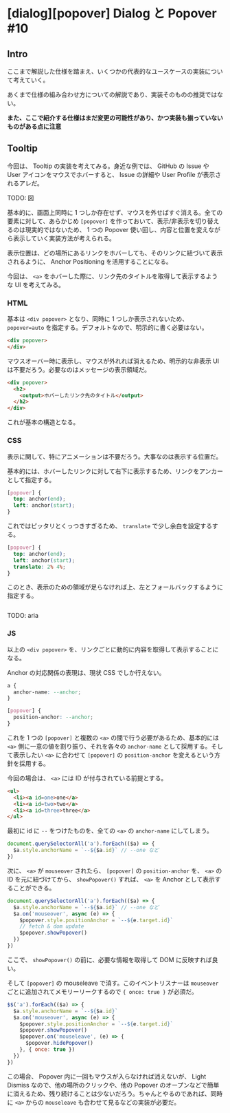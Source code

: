 # [dialog][popover] Dialog と Popover #10

## Intro

ここまで解説した仕様を踏まえ、いくつかの代表的なユースケースの実装について考えていく。

あくまで仕様の組み合わせ方についての解説であり、実装そのものの推奨ではない。

**また、ここで紹介する仕様はまだ変更の可能性があり、かつ実装も揃っていないものがある点に注意**


## Tooltip

今回は、 Tooltip の実装を考えてみる。身近な例では、 GitHub の Issue や User アイコンをマウスでホバーすると、 Issue の詳細や User Profile が表示されるアレだ。

TODO: 図

基本的に、画面上同時に 1 つしか存在せず、マウスを外せばすぐ消える。全ての要素に対して、あらかじめ `[popover]` を作っておいて、表示/非表示を切り替えるのは現実的ではないため、 1 つの Popover 使い回し、内容と位置を変えながら表示していく実装方法が考えられる。

表示位置は、どの場所にあるリンクをホバーしても、そのリンクに紐づいて表示されるように、 Anchor Positioning を活用することになる。

今回は、 `<a>` をホバーした際に、リンク先のタイトルを取得して表示するような UI を考えてみる。


### HTML

基本は `<div popover>` となり、同時に 1 つしか表示されないため、 `popover=auto` を指定する。デフォルトなので、明示的に書く必要はない。

```html
<div popover>
</div>
```

マウスオーバー時に表示し、マウスが外れれば消えるため、明示的な非表示 UI は不要だろう。必要なのはメッセージの表示領域だ。

```html
<div popover>
  <h2>
    <output>ホバーしたリンク先のタイトル</output>
  </h2>
</div>
```

これが基本の構造となる。


### CSS

表示に関して、特にアニメーションは不要だろう。大事なのは表示する位置だ。

基本的には、ホバーしたリンクに対して右下に表示するため、リンクをアンカーとして指定する。

```css
[popover] {
  top: anchor(end);
  left: anchor(start);
}
```

これではピッタリとくっつきすぎるため、 `translate` で少し余白を設定するする。

```css
[popover] {
  top: anchor(end);
  left: anchor(start);
  translate: 2% 4%;
}
```

このとき、表示のための領域が足らなければ上、左とフォールバックするように指定する。

```css


```

TODO: aria

### JS

以上の `<div popover>` を、リンクごとに動的に内容を取得して表示することになる。

Anchor の対応関係の表現は、現状 CSS でしか行えない。

```css
a {
  anchor-name: --anchor;
}

[popover] {
  position-anchor: --anchor;
}
```

これを 1 つの `[popover]` と複数の `<a>` の間で行う必要があるため、基本的には `<a>` 側に一意の値を割り振り、それを各々の `anchor-name` として採用する。そして表示したい `<a>` に合わせて `[popover]` の `position-anchor` を変えるという方針を採用する。

今回の場合は、 `<a>` には ID が付与されている前提とする。

```html
<ul>
  <li><a id=one>one</a>
  <li><a id=two>two</a>
  <li><a id=three>three</a>
</ul>
```

最初に id に `--` をつけたものを、全ての `<a>` の `anchor-name` にしてしまう。

```js
document.querySelectorAll('a').forEach(($a) => {
  $a.style.anchorName = `--${$a.id}` // --one など
})
```

次に、 `<a>` が `mouseover` されたら、 `[popover]` の `position-anchor` を、 `<a>` の ID を元に紐づけてから、 `showPopover()` すれば、 `<a>` を Anchor として表示することができる。

```js
document.querySelectorAll('a').forEach(($a) => {
  $a.style.anchorName = `--${$a.id}` // --one など
  $a.on('mouseover', async (e) => {
    $popover.style.positionAnchor = `--${e.target.id}`
    // fetch & dom update
    $popover.showPopover()
  })
})
```

ここで、 `showPopover()` の前に、必要な情報を取得して DOM に反映すれば良い。

そして `[popover]` の mouseleave で消す。このイベントリスナーは `mouseover` ごとに追加されてメモリーリークするので `{ once: true }` が必須だ。

```js
$$('a').forEach(($a) => {
  $a.style.anchorName = `--${$a.id}`
  $a.on('mouseover', async (e) => {
    $popover.style.positionAnchor = `--${e.target.id}`
    $popover.showPopover()
    $popover.on('mouseleave', (e) => {
      $popover.hidePopover()
    }, { once: true })
  })
})
```

この場合、 Popover 内に一回もマウスが入らなければ消えないが、 Light Dismiss なので、他の場所のクリックや、他の Popover のオープンなどで簡単に消えるため、残り続けることは少ないだろう。ちゃんとやるのであれば、同時に `<a>` からの `mouseleave` も合わせて見るなどの実装が必要だ。